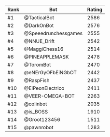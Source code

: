 Rank|Bot|Rating
---|---|---
#1|@TacticalBot|2586
#2|@DarkOnBot|2576
#3|@Speeedrunchessgames|2555
#4|@NNUE_Drift|2542
#5|@MaggiChess16|2514
#6|@PINEAPPLEMASK|2478
#7|@ToromBot|2470
#8|@eNErGyOFbEiNGbOT|2442
#9|@RaspFish|2437
#10|@ElPeonElectrico|2411
#11|@VEER-OMEGA-BOT|2263
#12|@colinbot|2035
#13|@is_BOSS|1910
#14|@Groot123456|1511
#15|@pawnrobot|1283
